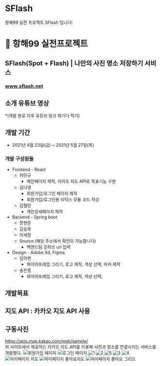 
# SFlash
항해99 실전 프로젝트 SFlash 입니다!
# 🔖 항해99 실전프로젝트

## SFlash(Spot + Flash) | 나만의 사진 명소 저장하기 서비스
### www.sflash.net

## 소개 유튜브 영상
*(개발 완료 이후 유튜브 링크 여기다 적기)

## 개발 기간
+ 2021년 4월 23일(금) ~ 2021년 5월 27일(목)

### 개발 구성원들
+ Frontend - React
  + 허민규
    + 메인페이지 제작, 카카오 지도 API로 목표기능 구현
  + 김다영
    + 회원가입/로그인 페이지 제작
    + 회원가입/로그인용 리덕스 모듈 코드 작성
  + 김형민
    + 개인상세페이지 제작
+ Backend - Spring boot
  + 장현준
  + 김승욱
  + 이세정
  + Source (해당 주소에서 확인이 가능합니다)
    + 백엔드팀 깃허브 url 입력
+ Design - Adobe Xd, Figma
  + 임아현
    + 와이어프레임 그리기, 로고 제작, 색상 선택, 마커 제작
  + 송은정
    + 와이어프레임 그리기, 로고 제작, 색상 선택,
  
## 개발목표

## 지도 API : 카카오 지도 API 사용

## 구동사진
https://apis.map.kakao.com/web/sample/
<br>
위 사이트에서 제공하는 카카오 지도 API를 이용해 사진과 장소를 연결시키는 서비스를 개발했다. 
![회원가입 페이지](https://user-images.githubusercontent.com/76252074/118971855-db508c00-b9aa-11eb-8847-57dc7bbaa381.jpg)
![로그인 페이지](https://user-images.githubusercontent.com/76252074/118971660-a8a69380-b9aa-11eb-9cf4-58ea58e834cf.jpg)
![1](https://user-images.githubusercontent.com/76252074/118969984-b1966580-b9a8-11eb-8dde-9efb47a9b162.jpg)
![2](https://user-images.githubusercontent.com/76252074/118970005-b6f3b000-b9a8-11eb-9986-e1d24867f5fa.jpg)
![5](https://user-images.githubusercontent.com/76252074/118970190-ea363f00-b9a8-11eb-9869-e7d170c2b7d2.jpg)
![3](https://user-images.githubusercontent.com/76252074/118970219-f3bfa700-b9a8-11eb-97fd-3f45feac3361.jpg)
![4](https://user-images.githubusercontent.com/76252074/118970245-f9b58800-b9a8-11eb-8aad-2b241cad9092.jpg)
![마이페이지 지도](https://user-images.githubusercontent.com/76252074/118970520-4a2ce580-b9a9-11eb-8b78-aa9488f36c25.jpg)
![마이페이지 좋아요지도](https://user-images.githubusercontent.com/76252074/118970875-b3acf400-b9a9-11eb-8d61-805149adbd7b.jpg)
![마이페이지 좋아요 그리드](https://user-images.githubusercontent.com/76252074/118971267-2cac4b80-b9aa-11eb-954d-299b726568a7.jpg)




